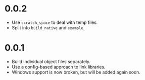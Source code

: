 # 0.0.2
* Use `scratch_space` to deal with temp files.
* Split into `build_native` and `example`.

# 0.0.1
* Build individual object files separately.
* Use a config-based approach to link libraries.
* Windows support is now broken, but will be added again
soon.